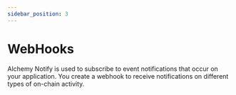 ```yaml
---
sidebar_position: 3
---
```


# WebHooks

Alchemy Notify is used to subscribe to event notifications that occur on your application. You create a webhook to receive notifications on different types of on-chain activity.